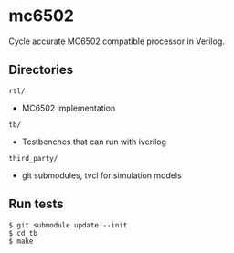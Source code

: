 mc6502
======

Cycle accurate MC6502 compatible processor in Verilog.

Directories
-----------

`rtl/`
- MC6502 implementation

`tb/`
- Testbenches that can run with iverilog

`third_party/`
- git submodules, tvcl for simulation models

Run tests
---------

```
$ git submodule update --init
$ cd tb
$ make
```
